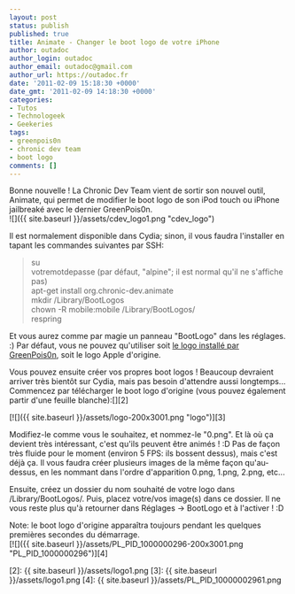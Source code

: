 ```yaml
---
layout: post
status: publish
published: true
title: Animate - Changer le boot logo de votre iPhone
author: outadoc
author_login: outadoc
author_email: outadoc@gmail.com
author_url: https://outadoc.fr
date: '2011-02-09 15:18:30 +0000'
date_gmt: '2011-02-09 14:18:30 +0000'
categories:
- Tutos
- Technologeek
- Geekeries
tags:
- greenpois0n
- chronic dev team
- boot logo
comments: []
---
```

Bonne nouvelle ! La Chronic Dev Team vient de sortir son nouvel outil, Animate, qui permet de modifier le boot logo de son iPod touch ou iPhone jailbreaké avec le dernier GreenPois0n.  
![]({{ site.baseurl }}/assets/cdev_logo1.png "cdev_logo")

Il est normalement disponible dans Cydia; sinon, il vous faudra l'installer en tapant les commandes suivantes par SSH:

> su  
> votremotdepasse (par défaut, "alpine"; il est normal qu'il ne s'affiche pas)  
> apt-get install org.chronic-dev.animate  
> mkdir /Library/BootLogos  
> chown -R mobile:mobile /Library/BootLogos/  
> respring

Et vous aurez comme par magie un panneau "BootLogo" dans les réglages. :) Par défaut, vous ne pouvez qu'utiliser soit [le logo installé par GreenPois0n][1], soit le logo Apple d'origine.

Vous pouvez ensuite créer vos propres boot logos ! Beaucoup devraient arriver très bientôt sur Cydia, mais pas besoin d'attendre aussi longtemps... Commencez par télécharger le boot logo d'origine (vous pouvez également partir d'une feuille blanche):[][2]

[![]({{ site.baseurl }}/assets/logo-200x3001.png "logo")][3]

Modifiez-le comme vous le souhaitez, et nommez-le "0.png". Et là où ça devient très intéressant, c'est qu'ils peuvent être animés ! :D Pas de façon très fluide pour le moment (environ 5 FPS: ils bossent dessus), mais c'est déjà ça. Il vous faudra créer plusieurs images de la même façon qu'au-dessus, en les nommant dans l'ordre d'apparition 0.png, 1.png, 2.png, etc...

Ensuite, créez un dossier du nom souhaité de votre logo dans /Library/BootLogos/. Puis, placez votre/vos image(s) dans ce dossier. Il ne vous reste plus qu'à retourner dans Réglages -> BootLogo et à l'activer ! :D

Note: le boot logo d'origine apparaîtra toujours pendant les quelques premières secondes du démarrage.  
[![]({{ site.baseurl }}/assets/PL_PID_1000000296-200x3001.png "PL_PID_1000000296")][4]

[1]: http://outadoc.fr/2011/02/greenpois0n-rc5-jailbreak-4-2-1-untethered/
[2]: {{ site.baseurl }}/assets/logo1.png
[3]: {{ site.baseurl }}/assets/logo1.png
[4]: {{ site.baseurl }}/assets/PL_PID_10000002961.png